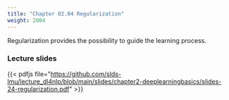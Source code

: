 ```yaml
---
title: "Chapter 02.04 Regularization"
weight: 2004
---
```

Regularization provides the possibility to guide the learning process.

<!--more-->

### Lecture slides

{{< pdfjs file="https://github.com/slds-lmu/lecture_dl4nlp/blob/main/slides/chapter2-deeplearningbasics/slides-24-regularization.pdf" >}}
